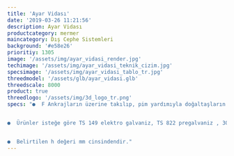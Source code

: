 ```yaml
---
title: 'Ayar Vidası'
date: '2019-03-26 11:21:56'
description: Ayar Vidası
productcategory: mermer
maincategory: Dış Cephe Sistemleri
background: '#e58e26'
prioritiy: 1305
image: '/assets/img/ayar_vidasi_render.jpg'
techimage: '/assets/img/ayar_vidasi_teknik_cizim.jpg'
specsimage: '/assets/img/ayar_vidasi_tablo_tr.jpg'
threedmodel: '/assets/glb/ayar_vidasi.glb'
threedscale: 8000
product: true
threedlogo: '/assets/img/3d_logo_tr.png'
specs: "●  F Ankrajların üzerine takılıp, pim yardımıyla doğaltaşların sabitlenmesine yarar.


●  Ürünler isteğe göre TS 149 elektro galvaniz, TS 822 pregalvaniz , 304 ve 430 paslanmaz çelikten üretilebilmektedir.


●  Belirtilen h değeri mm cinsindendir."
---
```

